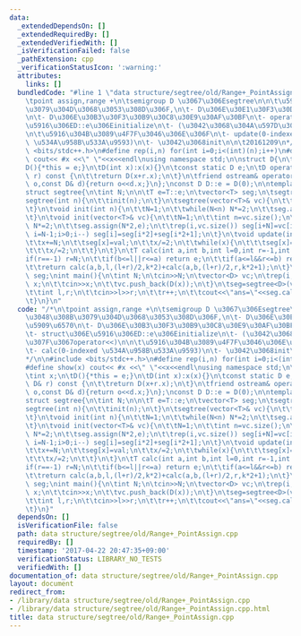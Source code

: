 ```yaml
---
data:
  _extendedDependsOn: []
  _extendedRequiredBy: []
  _extendedVerifiedWith: []
  _isVerificationFailed: false
  _pathExtension: cpp
  _verificationStatusIcon: ':warning:'
  attributes:
    links: []
  bundledCode: "#line 1 \"data structure/segtree/old/Range+_PointAssign.cpp\"\n/*\n\
    \tpoint assign,range +\n\tsemigroup D \u3067\u306Esegtree\n\n\t\u5909\u3048\u308B\
    \u3079\u304D\u3068\u3053\u308D\u306F,\n\t- D\u306E\u30E1\u30F3\u30D0\u5909\u6570\
    \n\t- D\u306E\u30B3\u30F3\u30B9\u30C8\u30E9\u30AF\u30BF\n\t- operator+\n\t- struct\u306E\
    \u5916\u306ED::e\u306Einitialize\n\t- (\u3042\u3068\u304A\u597D\u307F\u3067operator<<)\n\
    \n\t\u5916\u304B\u3089\u4F7F\u3046\u306E\u306F\n\t- update(0-indexed)\n\t- calc(0-indexed\
    \ \u534A\u958B\u533A\u9593)\n\t- \u3042\u3068init\n\n\t20161209\n*/\n\n#include\
    \ <bits/stdc++.h>\n#define rep(i,n) for(int i=0;i<(int)(n);i++)\n#define show(x)\
    \ cout<< #x <<\" \"<<x<<endl\nusing namespace std;\n\nstruct D{\n\tint x;\n\t\
    D(){*this = e;}\n\tD(int x):x(x){}\n\tconst static D e;\n\tD operator+(const D&\
    \ r) const {\n\t\treturn D(x+r.x);\n\t}\n\tfriend ostream& operator<<(ostream&\
    \ o,const D& d){return o<<d.x;}\n};\nconst D D::e = D(0);\n\ntemplate<class T>\n\
    struct segtree{\n\tint N;\n\n\tT e=T::e;\n\tvector<T> seg;\n\tsegtree(){}\n\t\
    segtree(int n){\n\t\tinit(n);\n\t}\n\tsegtree(vector<T>& vc){\n\t\tinit(vc);\n\
    \t}\n\tvoid init(int n){\n\t\tN=1;\n\t\twhile(N<n) N*=2;\n\t\tseg.assign(N*2,e);\n\
    \t}\n\tvoid init(vector<T>& vc){\n\t\tN=1;\n\t\tint n=vc.size();\n\t\twhile(N<n)\
    \ N*=2;\n\t\tseg.assign(N*2,e);\n\t\trep(i,vc.size()) seg[i+N]=vc[i];\n\t\tfor(int\
    \ i=N-1;i>0;i--) seg[i]=seg[i*2]+seg[i*2+1];\n\t}\n\tvoid update(int x,T val){\n\
    \t\tx+=N;\n\t\tseg[x]=val;\n\t\tx/=2;\n\t\twhile(x){\n\t\t\tseg[x]=seg[x*2]+seg[x*2+1];\n\
    \t\t\tx/=2;\n\t\t}\n\t}\n\tT calc(int a,int b,int l=0,int r=-1,int k=1){\n\t\t\
    if(r==-1) r=N;\n\t\tif(b<=l||r<=a) return e;\n\t\tif(a<=l&&r<=b) return seg[k];\n\
    \t\treturn calc(a,b,l,(l+r)/2,k*2)+calc(a,b,(l+r)/2,r,k*2+1);\n\t}\n};\nsegtree<D>\
    \ seg;\nint main(){\n\tint N;\n\tcin>>N;\n\tvector<D> vc;\n\trep(i,N){\n\t\tint\
    \ x;\n\t\tcin>>x;\n\t\tvc.push_back(D(x));\n\t}\n\tseg=segtree<D>(vc);\n\twhile(true){\n\
    \t\tint l,r;\n\t\tcin>>l>>r;\n\t\tr++;\n\t\tcout<<\"ans=\"<<seg.calc(l,r)<<endl;\n\
    \t}\n}\n"
  code: "/*\n\tpoint assign,range +\n\tsemigroup D \u3067\u306Esegtree\n\n\t\u5909\
    \u3048\u308B\u3079\u304D\u3068\u3053\u308D\u306F,\n\t- D\u306E\u30E1\u30F3\u30D0\
    \u5909\u6570\n\t- D\u306E\u30B3\u30F3\u30B9\u30C8\u30E9\u30AF\u30BF\n\t- operator+\n\
    \t- struct\u306E\u5916\u306ED::e\u306Einitialize\n\t- (\u3042\u3068\u304A\u597D\
    \u307F\u3067operator<<)\n\n\t\u5916\u304B\u3089\u4F7F\u3046\u306E\u306F\n\t- update(0-indexed)\n\
    \t- calc(0-indexed \u534A\u958B\u533A\u9593)\n\t- \u3042\u3068init\n\n\t20161209\n\
    */\n\n#include <bits/stdc++.h>\n#define rep(i,n) for(int i=0;i<(int)(n);i++)\n\
    #define show(x) cout<< #x <<\" \"<<x<<endl\nusing namespace std;\n\nstruct D{\n\
    \tint x;\n\tD(){*this = e;}\n\tD(int x):x(x){}\n\tconst static D e;\n\tD operator+(const\
    \ D& r) const {\n\t\treturn D(x+r.x);\n\t}\n\tfriend ostream& operator<<(ostream&\
    \ o,const D& d){return o<<d.x;}\n};\nconst D D::e = D(0);\n\ntemplate<class T>\n\
    struct segtree{\n\tint N;\n\n\tT e=T::e;\n\tvector<T> seg;\n\tsegtree(){}\n\t\
    segtree(int n){\n\t\tinit(n);\n\t}\n\tsegtree(vector<T>& vc){\n\t\tinit(vc);\n\
    \t}\n\tvoid init(int n){\n\t\tN=1;\n\t\twhile(N<n) N*=2;\n\t\tseg.assign(N*2,e);\n\
    \t}\n\tvoid init(vector<T>& vc){\n\t\tN=1;\n\t\tint n=vc.size();\n\t\twhile(N<n)\
    \ N*=2;\n\t\tseg.assign(N*2,e);\n\t\trep(i,vc.size()) seg[i+N]=vc[i];\n\t\tfor(int\
    \ i=N-1;i>0;i--) seg[i]=seg[i*2]+seg[i*2+1];\n\t}\n\tvoid update(int x,T val){\n\
    \t\tx+=N;\n\t\tseg[x]=val;\n\t\tx/=2;\n\t\twhile(x){\n\t\t\tseg[x]=seg[x*2]+seg[x*2+1];\n\
    \t\t\tx/=2;\n\t\t}\n\t}\n\tT calc(int a,int b,int l=0,int r=-1,int k=1){\n\t\t\
    if(r==-1) r=N;\n\t\tif(b<=l||r<=a) return e;\n\t\tif(a<=l&&r<=b) return seg[k];\n\
    \t\treturn calc(a,b,l,(l+r)/2,k*2)+calc(a,b,(l+r)/2,r,k*2+1);\n\t}\n};\nsegtree<D>\
    \ seg;\nint main(){\n\tint N;\n\tcin>>N;\n\tvector<D> vc;\n\trep(i,N){\n\t\tint\
    \ x;\n\t\tcin>>x;\n\t\tvc.push_back(D(x));\n\t}\n\tseg=segtree<D>(vc);\n\twhile(true){\n\
    \t\tint l,r;\n\t\tcin>>l>>r;\n\t\tr++;\n\t\tcout<<\"ans=\"<<seg.calc(l,r)<<endl;\n\
    \t}\n}"
  dependsOn: []
  isVerificationFile: false
  path: data structure/segtree/old/Range+_PointAssign.cpp
  requiredBy: []
  timestamp: '2017-04-22 20:47:35+09:00'
  verificationStatus: LIBRARY_NO_TESTS
  verifiedWith: []
documentation_of: data structure/segtree/old/Range+_PointAssign.cpp
layout: document
redirect_from:
- /library/data structure/segtree/old/Range+_PointAssign.cpp
- /library/data structure/segtree/old/Range+_PointAssign.cpp.html
title: data structure/segtree/old/Range+_PointAssign.cpp
---
```

